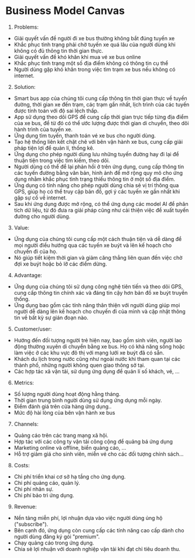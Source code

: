 # Business Model Canvas


1. Problems:

- Giải quyết vấn đề người đi xe bus thường không bắt đúng tuyến xe
- Khắc phục tình trạng phải chờ tuyến xe quá lâu của người dùng khi không có đủ thông tin thời gian thực.
- Giải quyết vấn đề khó khăn khi mua vé xe bus online
- Khắc phục tình trạng một số địa điểm không có thông tin cụ thể
- Người dùng gặp khó khăn trong việc tìm trạm xe bus nếu không có internet.

2. Solution:
- Smart bus app của chúng tôi cung cấp thông tin thời gian thực về tuyến đường, thời gian xe đến trạm, các trạm gần nhất, lịch trình của các tuyến được tính toán với độ sai lệch thấp.
- App sử dụng theo dõi GPS để cung cấp thời gian trực tiếp từng địa điểm của xe bus, để từ đó có thể ước lượng được thời gian di chuyển, theo dõi hành trình của tuyến xe.  
- Ứng dụng tìm tuyến, thanh toán vé xe bus cho người dùng.
- Tạo hệ thống liên kết chặt chẽ với bên vận hành xe bus, cung cấp giải pháp tiện lợi để quản lí, thống kê.
- Ứng dụng cho phép người dùng lưu những tuyến đường hay đi lại để thuận tiện trong việc tìm kiếm, theo dõi.
- Người dùng có thể để lại phản hồi ở trên ứng dụng, cung cấp thông tin các tuyến đường bằng văn bản, hình ảnh để mở rộng quy mô cho ứng dụng nhằm khắc phục tình trạng thiếu thông tin ở một số địa điểm.
- Ứng dụng có tính năng cho phép người dùng chia sẻ vị trí thông qua GPS, giúp họ có thể truy cập bản đồ, gợi ý các tuyến xe gần nhất khi gặp sự cố về internet.
- Sau khi ứng dụng được mở rộng, có thể ứng dụng các model AI để phân tích dữ liệu, từ đó đưa ra giải pháp cũng như cải thiện việc đề xuất tuyến đường cho người dùng.

3. Value:
- Ứng dụng của chúng tôi cung cấp một cách thuận tiện và dễ dàng để mọi người điều hướng qua các tuyến xe buýt và lên kế hoạch cho chuyến đi của họ.
- Nó giúp tiết kiệm thời gian và giảm căng thẳng liên quan đến việc chờ đợi xe buýt hoặc bỏ lỡ các điểm dừng.

4. Advantage:
- Ứng dụng của chúng tôi sử dụng công nghệ tiên tiến và theo dõi GPS, cung cấp thông tin chính xác và đáng tin cậy hơn bản đồ xe buýt truyền thống.
- Ứng dụng bao gồm các tính năng thân thiện với người dùng giúp mọi người dễ dàng lên kế hoạch cho chuyến đi của mình và cập nhật thông tin về bất kỳ sự gián đoạn nào.

5. Customer/user:

- Hướng đến đối tượng người trẻ hiện nay, bao gồm sinh viên, người lao động thường xuyên di chuyển bằng xe bus. Họ có khả năng sống hoặc làm việc ở các khu vực đô thị với mạng lưới xe buýt đã có sẵn.
- Khách du lịch trong nước cũng như ngoài nước khi tham quan tại các thành phố, những người không quen giao thông sở tại.
- Các hợp tác xã vận tải, sử dụng ứng dụng để quản lí số khách, vé, ...

6. Metrics:
- Số lượng người dùng hoạt động hằng tháng.
- Thời gian trung bình người dùng sử dụng ứng dụng mỗi ngày.
- Điểm đánh giá trên cửa hàng ứng dụng..
- Mức độ hài lòng của bên vận hành xe bus


7. Channels:
- Quảng cáo trên các trang mạng xã hội.
- Hợp tác với các công ty vận tải công cộng để quảng bá ứng dụng
- Marketing online và offline, biển quảng cáo, ...
- Hỗ trợ giảm giá cho sinh viên, miễn vé cho các đối tượng chính sách...

8. Costs:
- Chi phí triển khai cơ sở hạ tầng cho ứng dụng.
- Chi phí quảng cáo, quản lý.
- Chi phí nhân sự.
- Chi phí bảo trì ứng dụng.

9. Revenue:
- Nền tảng miễn phí, lợi nhuận dựa vào việc người dùng ủng hộ ("subscribe"). 
- Bên cạnh đó, ứng dụng còn cung cấp các tính năng cao cấp dành cho người dùng đăng ký gói "premium".
- Chạy quảng cáo trong ứng dụng.
- Chia sẻ lợi nhuận với doanh nghiệp vận tải khi đạt chỉ tiêu doanh thu.
